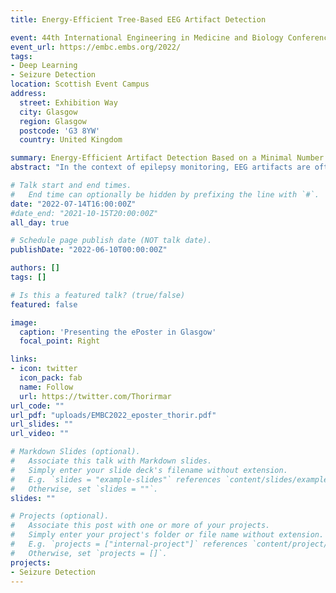 ```yaml
---
title: Energy-Efficient Tree-Based EEG Artifact Detection

event: 44th International Engineering in Medicine and Biology Conference
event_url: https://embc.embs.org/2022/
tags:
- Deep Learning
- Seizure Detection
location: Scottish Event Campus
address:
  street: Exhibition Way
  city: Glasgow 
  region: Glasgow
  postcode: 'G3 8YW'
  country: United Kingdom

summary: Energy-Efficient Artifact Detection Based on a Minimal Number of EEG Channels.
abstract: "In the context of epilepsy monitoring, EEG artifacts are often mistaken for seizures due to their morphological similarity in both amplitude and frequency, making seizure detection systems susceptible to higher false alarm rates. In this work we present the implementation of an artifact detection algorithm based on a minimal number of EEG channels on a parallel ultra-low-power (PULP) embedded platform."

# Talk start and end times.
#   End time can optionally be hidden by prefixing the line with `#`.
date: "2022-07-14T16:00:00Z"
#date_end: "2021-10-15T20:00:00Z"
all_day: true

# Schedule page publish date (NOT talk date).
publishDate: "2022-06-10T00:00:00Z"

authors: []
tags: []

# Is this a featured talk? (true/false)
featured: false

image:
  caption: 'Presenting the ePoster in Glasgow'
  focal_point: Right

links:
- icon: twitter
  icon_pack: fab
  name: Follow
  url: https://twitter.com/Thorirmar
url_code: ""
url_pdf: "uploads/EMBC2022_eposter_thorir.pdf"
url_slides: ""
url_video: ""

# Markdown Slides (optional).
#   Associate this talk with Markdown slides.
#   Simply enter your slide deck's filename without extension.
#   E.g. `slides = "example-slides"` references `content/slides/example-slides.md`.
#   Otherwise, set `slides = ""`.
slides: ""

# Projects (optional).
#   Associate this post with one or more of your projects.
#   Simply enter your project's folder or file name without extension.
#   E.g. `projects = ["internal-project"]` references `content/project/deep-learning/index.md`.
#   Otherwise, set `projects = []`.
projects:
- Seizure Detection
---
```


